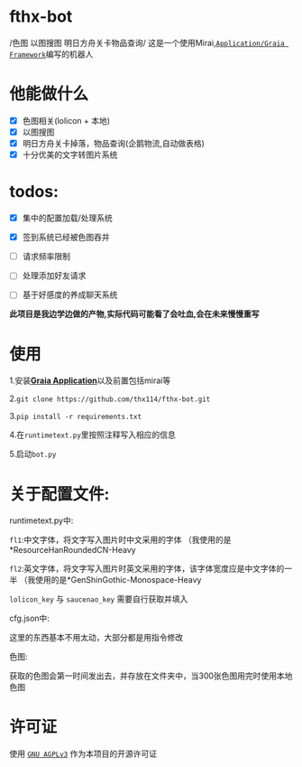 # fthx-bot
/色图 以图搜图 明日方舟关卡物品查询/
这是一个使用Mirai,[`Application/Graia Framework`](https://github.com/GraiaProject/Application)编写的机器人


# 他能做什么

+ [x] 色图相关(lolicon + 本地) 
+ [x] 以图搜图
+ [x] 明日方舟关卡掉落，物品查询(企鹅物流,自动做表格)
+ [x] 十分优美的文字转图片系统

# todos:

+ [x] 集中的配置加载/处理系统
+ [x] 签到系统已经被色图吞并
+ [ ] 请求频率限制
+ [ ] 处理添加好友请求
+ [ ] 基于好感度的养成聊天系统



**此项目是我边学边做的产物,实际代码可能看了会吐血,会在未来慢慢重写**

# 使用


  1.安装[**Graia Application**](https://github.com/GraiaProject/Application)以及前置包括mirai等

  2.`git clone https://github.com/thx114/fthx-bot.git`

  3.`pip install -r requirements.txt`
  
  4.在`runtimetext.py`里按照注释写入相应的信息
 
  5.启动`bot.py`

# 关于配置文件:

runtimetext.py中:

  `fl1`:中文字体，将文字写入图片时中文采用的字体 （我使用的是*ResourceHanRoundedCN-Heavy

  `fl2`:英文字体，将文字写入图片时英文采用的字体，该字体宽度应是中文字体的一半 （我使用的是*GenShinGothic-Monospace-Heavy
  
  `lolicon_key` 与 `saucenao_key` 需要自行获取并填入

cfg.json中:

  这里的东西基本不用太动，大部分都是用指令修改
  
色图:

  获取的色图会第一时间发出去，并存放在文件夹中，当300张色图用完时使用本地色图
 
# 许可证

使用 [`GNU AGPLv3`](https://choosealicense.com/licenses/agpl-3.0/) 作为本项目的开源许可证
